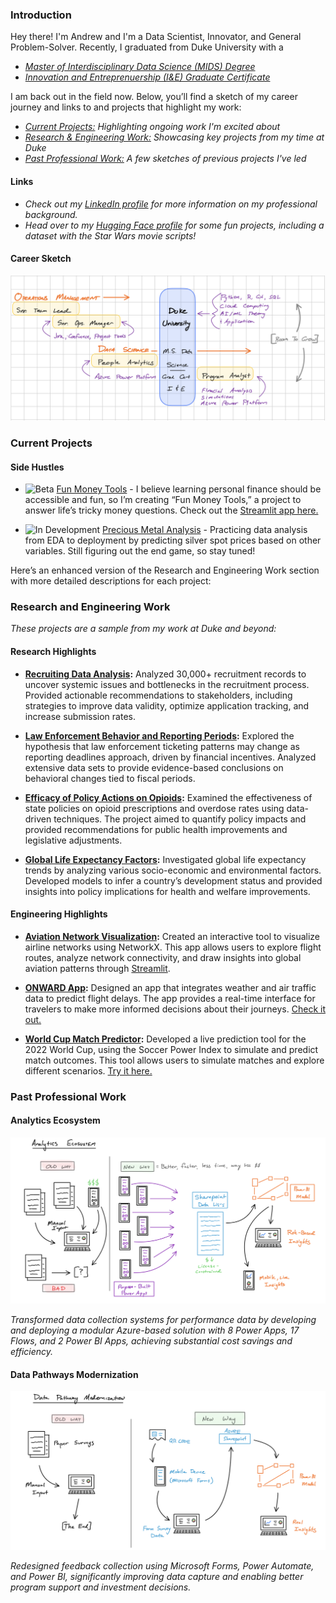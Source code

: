 ### Introduction

Hey there! I'm Andrew and I'm a Data Scientist, Innovator, and General Problem-Solver. Recently, I graduated from Duke University with a 

- *[Master of Interdisciplinary Data Science (MIDS) Degree](https://datascience.duke.edu)*
- *[Innovation and Entreprenuership (I&E) Graduate Certificate](https://entrepreneurship.duke.edu)*

I am back out in the field now. Below, you’ll find a sketch of my career journey and links to  and projects that highlight my work:

- *[Current Projects:](#current-projects) Highlighting ongoing work I'm excited about*
- *[Research & Engineering Work:](#research-and-engineering-work) Showcasing key projects from my time at Duke*
- *[Past Professional Work:](#past-professional-work) A few sketches of previous projects I've led*

#### Links

- *Check out my [LinkedIn profile](https://www.linkedin.com/in/andrew-kroening/) for more information on my professional background.*
- *Head over to my [Hugging Face profile](https://huggingface.co/andrewkroening) for some fun projects, including a dataset with the Star Wars movie scripts!*

#### Career Sketch

![Career Sketch](https://github.com/andrewkroening/andrewkroening/blob/4b3ae863311528d907aa0e10030b3b33d85ab62b/career_sketch.png?raw=true)

### Current Projects

#### Side Hustles

* ![Beta](https://img.shields.io/badge/Beta-orange.svg) [Fun Money Tools](https://github.com/andrewkroening/fun-money-tools) - I believe learning personal finance should be accessible and fun, so I’m creating “Fun Money Tools,” a project to answer life’s tricky money questions. Check out the [Streamlit app here.](https://funmoneytools.streamlit.app)

* ![In Development](https://img.shields.io/badge/In%20Dev-yellow.svg) [Precious Metal Analysis](https://github.com/andrewkroening/precious-metal-price-analysis) - Practicing data analysis from EDA to deployment by predicting silver spot prices based on other variables. Still figuring out the end game, so stay tuned!

Here’s an enhanced version of the Research and Engineering Work section with more detailed descriptions for each project:

### Research and Engineering Work

*These projects are a sample from my work at Duke and beyond:*

#### Research Highlights

* **[Recruiting Data Analysis](https://github.com/andrewkroening/recruiting-analysis):** Analyzed 30,000+ recruitment records to uncover systemic issues and bottlenecks in the recruitment process. Provided actionable recommendations to stakeholders, including strategies to improve data validity, optimize application tracking, and increase submission rates.

* **[Law Enforcement Behavior and Reporting Periods](https://github.com/MIDS-at-Duke/unifying-data-science-2023-project-team7):** Explored the hypothesis that law enforcement ticketing patterns may change as reporting deadlines approach, driven by financial incentives. Analyzed extensive data sets to provide evidence-based conclusions on behavioral changes tied to fiscal periods.

* **[Efficacy of Policy Actions on Opioids](https://github.com/MIDS-at-Duke/pds-2022-pds_orange):** Examined the effectiveness of state policies on opioid prescriptions and overdose rates using data-driven techniques. The project aimed to quantify policy impacts and provided recommendations for public health improvements and legislative adjustments.

* **[Global Life Expectancy Factors](https://github.com/andrewkroening/orange-modeling-project):** Investigated global life expectancy trends by analyzing various socio-economic and environmental factors. Developed models to infer a country’s development status and provided insights into policy implications for health and welfare improvements.

#### Engineering Highlights

* **[Aviation Network Visualization](https://github.com/andrewkroening/airport-network-viz):** Created an interactive tool to visualize airline networks using NetworkX. This app allows users to explore flight routes, analyze network connectivity, and draw insights into global aviation patterns through [Streamlit](https://airport-networks.streamlit.app).

* **[ONWARD App](https://github.com/andrewkroening/ONWARD-Streamlit-App):** Designed an app that integrates weather and air traffic data to predict flight delays. The app provides a real-time interface for travelers to make more informed decisions about their journeys. [Check it out.](https://onward.streamlit.app)

* **[World Cup Match Predictor](https://github.com/andrewkroening/world-cup-match-predict):** Developed a live prediction tool for the 2022 World Cup, using the Soccer Power Index to simulate and predict match outcomes. This tool allows users to simulate matches and explore different scenarios. [Try it here.](https://tons-of-fun.streamlit.app)

### Past Professional Work

#### Analytics Ecosystem

![Ecosystem Sketch](https://github.com/andrewkroening/andrewkroening/blob/6198ec4a0fdc3ba1753f04358b52ee728797b287/ecosystem_sketch.png?raw=true)

*Transformed data collection systems for performance data by developing and deploying a modular Azure-based solution with 8 Power Apps, 17 Flows, and 2 Power BI Apps, achieving substantial cost savings and efficiency.*

#### Data Pathways Modernization

![Pathway Sketch](https://github.com/andrewkroening/andrewkroening/blob/6198ec4a0fdc3ba1753f04358b52ee728797b287/pathway_sketch.png?raw=true)

*Redesigned feedback collection using Microsoft Forms, Power Automate, and Power BI, significantly improving data capture and enabling better program support and investment decisions.*
